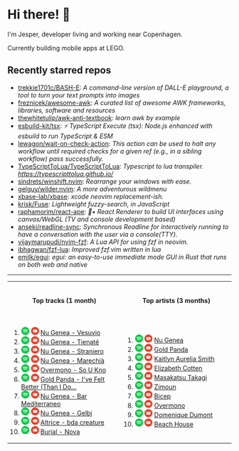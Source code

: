 <h1>Hi there! 👋</h1>

<p>I'm Jesper, developer living and working near Copenhagen.</p>

<p>Currently building mobile apps at LEGO.</p>

<h2>Recently starred repos</h2>

<!-- stars_begin -->
- [trekkie1701c/BASH-E](https://github.com/trekkie1701c/BASH-E): <em>A command-line version of DALL-E playground, a tool to turn your text prompts into images</em>
- [freznicek/awesome-awk](https://github.com/freznicek/awesome-awk): <em>A curated list of awesome AWK frameworks, libraries, software and resources</em>
- [thewhitetulip/awk-anti-textbook](https://github.com/thewhitetulip/awk-anti-textbook): <em>learn awk by example</em>
- [esbuild-kit/tsx](https://github.com/esbuild-kit/tsx): <em>⚡️ TypeScript Execute (tsx): Node.js enhanced with esbuild to run TypeScript & ESM</em>
- [lewagon/wait-on-check-action](https://github.com/lewagon/wait-on-check-action): <em>This action can be used to halt any workflow until required checks for a given ref (e.g., in a sibling workflow) pass successfully. </em>
- [TypeScriptToLua/TypeScriptToLua](https://github.com/TypeScriptToLua/TypeScriptToLua): <em>Typescript to lua transpiler. https://typescripttolua.github.io/</em>
- [sindrets/winshift.nvim](https://github.com/sindrets/winshift.nvim): <em>Rearrange your windows with ease.</em>
- [gelguy/wilder.nvim](https://github.com/gelguy/wilder.nvim): <em>A more adventurous wildmenu</em>
- [xbase-lab/xbase](https://github.com/xbase-lab/xbase): <em>xcode neovim replacement-ish. </em>
- [krisk/Fuse](https://github.com/krisk/Fuse): <em>Lightweight fuzzy-search, in JavaScript</em>
- [raphamorim/react-ape](https://github.com/raphamorim/react-ape): <em>🦍• React Renderer to build UI interfaces using canvas/WebGL (TV and console development based)</em>
- [anseki/readline-sync](https://github.com/anseki/readline-sync): <em>Synchronous Readline for interactively running to have a conversation with the user via a console(TTY).</em>
- [vijaymarupudi/nvim-fzf](https://github.com/vijaymarupudi/nvim-fzf): <em>A Lua API for using fzf in neovim.</em>
- [ibhagwan/fzf-lua](https://github.com/ibhagwan/fzf-lua): <em>Improved fzf.vim written in lua</em>
- [emilk/egui](https://github.com/emilk/egui): <em>egui: an easy-to-use immediate mode GUI in Rust that runs on both web and native</em>
<!-- stars_end -->

<hr>

<table>

<tr>

<th align="center">
<img width="415" height="1">
<p>Top tracks (1 month)</p>
</th>

<th>
<img width="415" height="1">
<p>Top artists (3 months)</p>
</th>

</tr>

<tr>

<td>

<br>

<!-- tracks_begin -->
1. [<img alt="spotify" width="18px" src="assets/spotify.png" />](https://open.spotify.com/search/Nu%20Genea%20Vesuvio) [<img alt="youtube" width="18px" src="assets/youtube.png" />](https://www.youtube.com/results?search_query=Nu%20Genea%20Vesuvio) [Nu Genea - Vesuvio](https://www.last.fm/music/Nu+Genea/_/Vesuvio)
2. [<img alt="spotify" width="18px" src="assets/spotify.png" />](https://open.spotify.com/search/Nu%20Genea%20Tienat%C3%A9) [<img alt="youtube" width="18px" src="assets/youtube.png" />](https://www.youtube.com/results?search_query=Nu%20Genea%20Tienat%C3%A9) [Nu Genea - Tienaté](https://www.last.fm/music/Nu+Genea/_/Tienat%C3%A9)
3. [<img alt="spotify" width="18px" src="assets/spotify.png" />](https://open.spotify.com/search/Nu%20Genea%20Straniero) [<img alt="youtube" width="18px" src="assets/youtube.png" />](https://www.youtube.com/results?search_query=Nu%20Genea%20Straniero) [Nu Genea - Straniero](https://www.last.fm/music/Nu+Genea/_/Straniero)
4. [<img alt="spotify" width="18px" src="assets/spotify.png" />](https://open.spotify.com/search/Nu%20Genea%20Marechi%C3%A0) [<img alt="youtube" width="18px" src="assets/youtube.png" />](https://www.youtube.com/results?search_query=Nu%20Genea%20Marechi%C3%A0) [Nu Genea - Marechià](https://www.last.fm/music/Nu+Genea/_/Marechi%C3%A0)
5. [<img alt="spotify" width="18px" src="assets/spotify.png" />](https://open.spotify.com/search/Overmono%20So%20U%20Kno) [<img alt="youtube" width="18px" src="assets/youtube.png" />](https://www.youtube.com/results?search_query=Overmono%20So%20U%20Kno) [Overmono - So U Kno](https://www.last.fm/music/Overmono/_/So+U+Kno)
6. [<img alt="spotify" width="18px" src="assets/spotify.png" />](https://open.spotify.com/search/Gold%20Panda%20I've%20Felt%20Better%20(Than%20I%20Do%20Now)) [<img alt="youtube" width="18px" src="assets/youtube.png" />](https://www.youtube.com/results?search_query=Gold%20Panda%20I've%20Felt%20Better%20(Than%20I%20Do%20Now)) [Gold Panda - I've Felt Better (Than I Do…](https://www.last.fm/music/Gold+Panda/_/I%27ve+Felt+Better+(Than+I+Do+Now))
7. [<img alt="spotify" width="18px" src="assets/spotify.png" />](https://open.spotify.com/search/Nu%20Genea%20Bar%20Mediterraneo) [<img alt="youtube" width="18px" src="assets/youtube.png" />](https://www.youtube.com/results?search_query=Nu%20Genea%20Bar%20Mediterraneo) [Nu Genea - Bar Mediterraneo](https://www.last.fm/music/Nu+Genea/_/Bar+Mediterraneo)
8. [<img alt="spotify" width="18px" src="assets/spotify.png" />](https://open.spotify.com/search/Nu%20Genea%20Gelbi) [<img alt="youtube" width="18px" src="assets/youtube.png" />](https://www.youtube.com/results?search_query=Nu%20Genea%20Gelbi) [Nu Genea - Gelbi](https://www.last.fm/music/Nu+Genea/_/Gelbi)
9. [<img alt="spotify" width="18px" src="assets/spotify.png" />](https://open.spotify.com/search/Altrice%20bda%20creature) [<img alt="youtube" width="18px" src="assets/youtube.png" />](https://www.youtube.com/results?search_query=Altrice%20bda%20creature) [Altrice - bda creature](https://www.last.fm/music/Altrice/_/bda+creature)
10. [<img alt="spotify" width="18px" src="assets/spotify.png" />](https://open.spotify.com/search/Burial%20Nova) [<img alt="youtube" width="18px" src="assets/youtube.png" />](https://www.youtube.com/results?search_query=Burial%20Nova) [Burial - Nova](https://www.last.fm/music/Burial/_/Nova)
<!-- tracks_end -->

</td>

<td>

<br>

<!-- artists_begin -->
1. [<img alt="spotify" width="18px" src="assets/spotify.png" />](https://open.spotify.com/search/Nu%20Genea) [<img alt="youtube" width="18px" src="assets/youtube.png" />](https://www.youtube.com/results?search_query=Nu%20Genea) [Nu Genea](https://www.last.fm/music/Nu+Genea)
2. [<img alt="spotify" width="18px" src="assets/spotify.png" />](https://open.spotify.com/search/Gold%20Panda) [<img alt="youtube" width="18px" src="assets/youtube.png" />](https://www.youtube.com/results?search_query=Gold%20Panda) [Gold Panda](https://www.last.fm/music/Gold+Panda)
3. [<img alt="spotify" width="18px" src="assets/spotify.png" />](https://open.spotify.com/search/Kaitlyn%20Aurelia%20Smith) [<img alt="youtube" width="18px" src="assets/youtube.png" />](https://www.youtube.com/results?search_query=Kaitlyn%20Aurelia%20Smith) [Kaitlyn Aurelia Smith](https://www.last.fm/music/Kaitlyn+Aurelia+Smith)
4. [<img alt="spotify" width="18px" src="assets/spotify.png" />](https://open.spotify.com/search/Elizabeth%20Cotten) [<img alt="youtube" width="18px" src="assets/youtube.png" />](https://www.youtube.com/results?search_query=Elizabeth%20Cotten) [Elizabeth Cotten](https://www.last.fm/music/Elizabeth+Cotten)
5. [<img alt="spotify" width="18px" src="assets/spotify.png" />](https://open.spotify.com/search/Masakatsu%20Takagi) [<img alt="youtube" width="18px" src="assets/youtube.png" />](https://www.youtube.com/results?search_query=Masakatsu%20Takagi) [Masakatsu Takagi](https://www.last.fm/music/Masakatsu+Takagi)
6. [<img alt="spotify" width="18px" src="assets/spotify.png" />](https://open.spotify.com/search/Zimoun) [<img alt="youtube" width="18px" src="assets/youtube.png" />](https://www.youtube.com/results?search_query=Zimoun) [Zimoun](https://www.last.fm/music/Zimoun)
7. [<img alt="spotify" width="18px" src="assets/spotify.png" />](https://open.spotify.com/search/Bicep) [<img alt="youtube" width="18px" src="assets/youtube.png" />](https://www.youtube.com/results?search_query=Bicep) [Bicep](https://www.last.fm/music/Bicep)
8. [<img alt="spotify" width="18px" src="assets/spotify.png" />](https://open.spotify.com/search/Overmono) [<img alt="youtube" width="18px" src="assets/youtube.png" />](https://www.youtube.com/results?search_query=Overmono) [Overmono](https://www.last.fm/music/Overmono)
9. [<img alt="spotify" width="18px" src="assets/spotify.png" />](https://open.spotify.com/search/Domenique%20Dumont) [<img alt="youtube" width="18px" src="assets/youtube.png" />](https://www.youtube.com/results?search_query=Domenique%20Dumont) [Domenique Dumont](https://www.last.fm/music/Domenique+Dumont)
10. [<img alt="spotify" width="18px" src="assets/spotify.png" />](https://open.spotify.com/search/Beach%20House) [<img alt="youtube" width="18px" src="assets/youtube.png" />](https://www.youtube.com/results?search_query=Beach%20House) [Beach House](https://www.last.fm/music/Beach+House)
<!-- artists_end -->

</td>

</tr>

</table>
